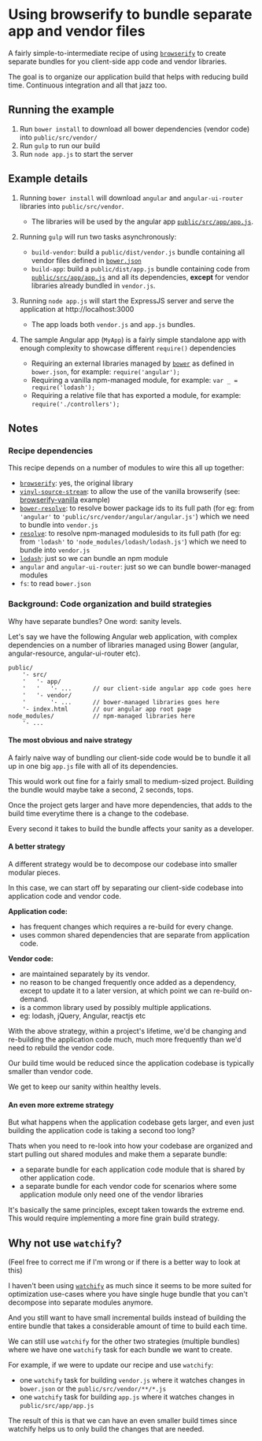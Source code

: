 #  Using browserify to bundle separate app and vendor files

A fairly simple-to-intermediate recipe of using [```browserify```](https://github.com/substack/node-browserify) to create separate bundles for you client-side app code and vendor libraries.

The goal is to organize our application build that helps with reducing build time. Continuous integration and all that jazz too.

## Running the example

1. Run ```bower install``` to download all bower dependencies (vendor code) into ```public/src/vendor/```
2. Run ```gulp``` to run our build
3. Run ```node app.js``` to start the server


## Example details

1. Running ```bower install``` will download ```angular``` and ```angular-ui-router``` libraries into ```public/src/vendor```.
    * The libraries will be used by the angular app [```public/src/app/app.js```](public/src/app/app.js).
    
2. Running ```gulp``` will run two tasks asynchronously:
    * ```build-vendor```: build a ```public/dist/vendor.js``` bundle containing all vendor files defined in [```bower.json```](bower.json)
    * ```build-app```: build a ```public/dist/app.js``` bundle containing code from [```public/src/app/app.js```](public/src/app/app.js) and all its dependencies, **except** for vendor libraries already bundled in ```vendor.js```.
 
3. Running ```node app.js``` will start the ExpressJS server and serve the application at http://localhost:3000
    * The app loads both ```vendor.js``` and ```app.js``` bundles. 

4. The sample Angular app (```MyApp```) is a fairly simple standalone app with enough complexity to showcase different ```require()``` dependencies
    * Requiring an external libraries managed by [```bower```](http://bower.io) as defined in ```bower.json```, for example: ```require('angular');```
    * Requiring a vanilla npm-managed module, for example: ```var _ = require('lodash');```
    * Requiring a relative file that has exported a module, for example: ```require('./controllers');```
    

## Notes

### Recipe dependencies

This recipe depends on a number of modules to wire this all up together:

* [```browserify```](https://github.com/substack/node-browserify): yes, the original library
* [```vinyl-source-stream```](https://github.com/hughsk/vinyl-source-stream): to allow the use of the vanilla browserify (see: [browserify-vanilla](../browserify-vanilla) example)
* [```bower-resolve```](https://github.com/eugeneware/bower-resolve): to resolve bower package ids to its full path (for eg: from ```'angular'``` to ```'public/src/vendor/angular/angular.js'```) which we need to bundle into ```vendor.js```
* [```resolve```](https://github.com/substack/node-resolve): to resolve npm-managed modulesids to its full path (for eg: from ```'lodash'``` to ```'node_modules/lodash/lodash.js'```) which we need to bundle into ```vendor.js```
* [```lodash```](http://github.com/lodash/lodash): just so we can bundle an npm module
* ```angular``` and ```angular-ui-router```: just so we can bundle bower-managed modules
* ```fs```: to read ```bower.json```


### Background: Code organization and build strategies

Why have separate bundles? One word: sanity levels.

Let's say we have the following Angular web application, with complex dependencies 
on a number of libraries managed using Bower (angular, angular-resource, angular-ui-router etc).

```
public/
    '- src/
    '   '- app/
    '   '   '- ...      // our client-side angular app code goes here
    '   '- vendor/
    '       '- ...      // bower-managed libraries goes here
    '- index.html       // our angular app root page
node_modules/           // npm-managed libraries here
    '- ...      
```


#### The most obvious and naive strategy

A fairly naive way of bundling our client-side code would be to bundle it all up in one big ```app.js``` file with
all of its dependencies.

This would work out fine for a fairly small to medium-sized project. Building the bundle would maybe take a second, 2 seconds, tops.

Once the project gets larger and have more dependencies, that adds to the build time everytime there is a change to the codebase.

Every second it takes to build the bundle affects your sanity as a developer.


#### A better strategy

A different strategy would be to decompose our codebase into smaller modular pieces.

In this case, we can start off by separating our client-side codebase into application code and vendor code.

**Application code:**
* has frequent changes which requires a re-build for every change.
* uses common shared dependencies that are separate from application code.

**Vendor code:**
* are maintained separately by its vendor.
* no reason to be changed frequently once added as a dependency, except to update it to a later version, at which point we can re-build on-demand.
* is a common library used by possibly multiple applications.
* eg: lodash, jQuery, Angular, reactjs etc

With the above strategy, within a project's lifetime, we'd be changing and re-building the application code much, much
more frequently than we'd need to rebuild the vendor code.

Our build time would be reduced since the application codebase is typically smaller than vendor code.

We get to keep our sanity within healthy levels.

#### An even more extreme strategy

But what happens when the application codebase gets larger, and even just building the application code is taking a second too long?

Thats when you need to re-look into how your codebase are organized and start pulling out shared modules and make them a separate bundle:
* a separate bundle for each application code module that is shared by other application code.
* a separate bundle for each vendor code for scenarios where some application module only need one of the vendor libraries

It's basically the same principles, except taken towards the extreme end. This would require implementing a more fine grain build strategy.

## Why not use ```watchify```?
(Feel free to correct me if I'm wrong or if there is a better way to look at this)

I haven't been using [```watchify```](https://github.com/substack/watchify) as much since it seems to be more suited for optimization use-cases where you have single huge bundle that you can't decompose into separate modules anymore. 

And you still want to have small incremental builds instead of building the entire bundle that takes a considerable amount of time to build each time.

We can still use ```watchify``` for the other two strategies (multiple bundles) where we have one ```watchify``` task for each bundle we want to create. 

For example, if we were to update our recipe and use ```watchify```:
* one ```watchify``` task for building ```vendor.js``` where it watches changes in ```bower.json``` or the ```public/src/vendor/**/*.js```
* one ```watchify``` task for building ```app.js``` where it watches changes in ```public/src/app/app.js```

The result of this is that we can have an even smaller build times since watchify helps us to only build the changes that are needed.

